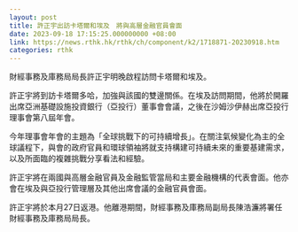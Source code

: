 ```yaml
---
layout: post
title: 許正宇出訪卡塔爾和埃及　將與高層金融官員會面
date: 2023-09-18 17:15:25.000000000 +08:00
link: https://news.rthk.hk/rthk/ch/component/k2/1718871-20230918.htm
categories: rthk
---
```


財經事務及庫務局局長許正宇明晚啟程訪問卡塔爾和埃及。
 
許正宇將到訪卡塔爾多哈，加強與該國的雙邊關係。在埃及訪問期間，他將於開羅出席亞洲基礎設施投資銀行（亞投行）董事會會議，之後在沙姆沙伊赫出席亞投行理事會第八屆年會。
 
今年理事會年會的主題為「全球挑戰下的可持續增長」。在關注氣候變化為主的全球議程下，與會的政府官員和環球領袖將就支持構建可持續未來的重要基建需求，以及所面臨的複雜挑戰分享看法和經驗。
 
許正宇將在兩國與高層金融官員及金融監管當局和主要金融機構的代表會面。他亦會在埃及與亞投行管理層及其他出席會議的金融官員會面。
 
許正宇將於本月27日返港。他離港期間，財經事務及庫務局副局長陳浩濂將署任財經事務及庫務局局長。
